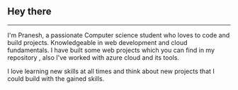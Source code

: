 ## Hey there
------------------

I'm Pranesh, a passionate Computer science student who loves to code and build projects. Knowledgeable  in web development and cloud fundamentals. I have built some web projects which you can find in my repository , also I've worked with azure cloud and its tools.

I love learning new skills at all times and think about new projects that I could  build with the  gained skills. 
